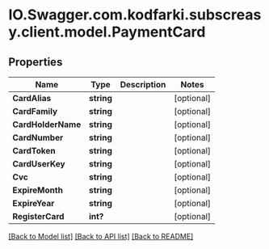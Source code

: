 # IO.Swagger.com.kodfarki.subscreasy.client.model.PaymentCard
## Properties

Name | Type | Description | Notes
------------ | ------------- | ------------- | -------------
**CardAlias** | **string** |  | [optional] 
**CardFamily** | **string** |  | [optional] 
**CardHolderName** | **string** |  | [optional] 
**CardNumber** | **string** |  | [optional] 
**CardToken** | **string** |  | [optional] 
**CardUserKey** | **string** |  | [optional] 
**Cvc** | **string** |  | [optional] 
**ExpireMonth** | **string** |  | [optional] 
**ExpireYear** | **string** |  | [optional] 
**RegisterCard** | **int?** |  | [optional] 

[[Back to Model list]](../README.md#documentation-for-models) [[Back to API list]](../README.md#documentation-for-api-endpoints) [[Back to README]](../README.md)

